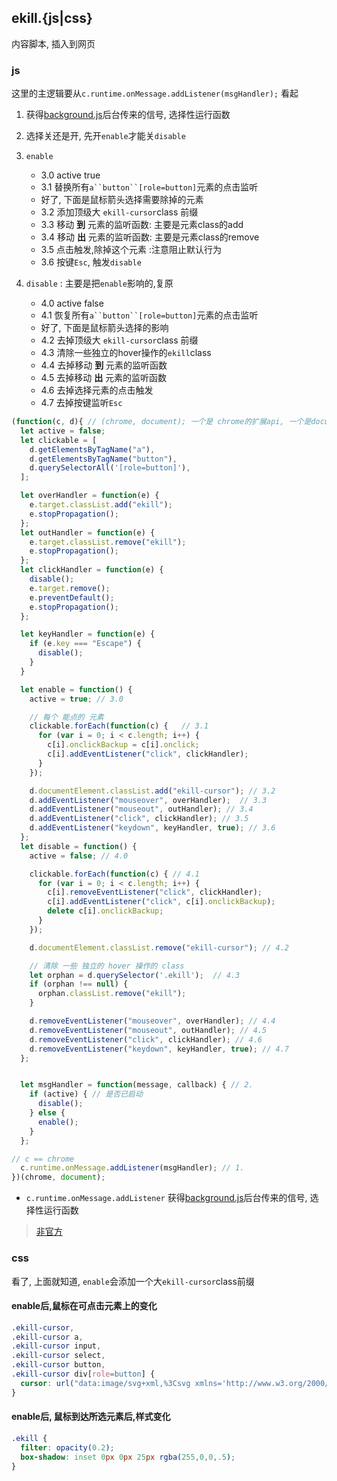 ## ekill.{js|css}

内容脚本, 插入到网页

### js

这里的主逻辑要从`c.runtime.onMessage.addListener(msgHandler);` 看起

1. 获得[background.js](./background.md)后台传来的信号, 选择性运行函数

2. 选择关还是开, 先开`enable`才能关`disable`

3. `enable`
    - 3.0 active true
    - 3.1 替换所有`a``button``[role=button]`元素的点击监听
    - 好了, 下面是鼠标箭头选择需要除掉的元素
    - 3.2  添加顶级大 `ekill-cursor`class 前缀
    - 3.3 移动 **到** 元素的监听函数: 主要是元素class的add
    - 3.4 移动 **出** 元素的监听函数: 主要是元素class的remove
    - 3.5 点击触发,除掉这个元素 :注意阻止默认行为
    - 3.6 按键`Esc`, 触发`disable`

4. `disable` : 主要是把`enable`影响的,复原
    - 4.0 active false
    - 4.1 恢复所有`a``button``[role=button]`元素的点击监听
    - 好了, 下面是鼠标箭头选择的影响
    - 4.2 去掉顶级大 `ekill-cursor`class 前缀
    - 4.3 清除一些独立的hover操作的`ekill`class
    - 4.4 去掉移动 **到** 元素的监听函数
    - 4.5 去掉移动 **出** 元素的监听函数
    - 4.6 去掉选择元素的点击触发
    - 4.7 去掉按键监听`Esc`

``` js
(function(c, d){ // (chrome, document); 一个是 chrome的扩展api, 一个是document
  let active = false;
  let clickable = [
    d.getElementsByTagName("a"),
    d.getElementsByTagName("button"),
    d.querySelectorAll('[role=button]'),
  ];

  let overHandler = function(e) {
    e.target.classList.add("ekill");
    e.stopPropagation();
  };
  let outHandler = function(e) {
    e.target.classList.remove("ekill");
    e.stopPropagation();
  };
  let clickHandler = function(e) {
    disable();
    e.target.remove();
    e.preventDefault();
    e.stopPropagation();
  };

  let keyHandler = function(e) {
    if (e.key === "Escape") {
      disable();
    }
  }

  let enable = function() {
    active = true; // 3.0

    // 每个 能点的 元素
    clickable.forEach(function(c) {   // 3.1
      for (var i = 0; i < c.length; i++) {
        c[i].onclickBackup = c[i].onclick;
        c[i].addEventListener("click", clickHandler);
      }
    });

    d.documentElement.classList.add("ekill-cursor"); // 3.2
    d.addEventListener("mouseover", overHandler);  // 3.3
    d.addEventListener("mouseout", outHandler); // 3.4
    d.addEventListener("click", clickHandler); // 3.5
    d.addEventListener("keydown", keyHandler, true); // 3.6
  };
  let disable = function() {
    active = false; // 4.0

    clickable.forEach(function(c) { // 4.1
      for (var i = 0; i < c.length; i++) {
        c[i].removeEventListener("click", clickHandler);
        c[i].addEventListener("click", c[i].onclickBackup);
        delete c[i].onclickBackup;
      }
    });

    d.documentElement.classList.remove("ekill-cursor"); // 4.2

    // 清除 一些 独立的 hover 操作的 class
    let orphan = d.querySelector('.ekill');  // 4.3
    if (orphan !== null) {
      orphan.classList.remove("ekill");
    }

    d.removeEventListener("mouseover", overHandler); // 4.4
    d.removeEventListener("mouseout", outHandler); // 4.5
    d.removeEventListener("click", clickHandler); // 4.6
    d.removeEventListener("keydown", keyHandler, true); // 4.7
  };


  let msgHandler = function(message, callback) { // 2. 
    if (active) { // 是否已启动
      disable();
    } else {
      enable();
    }
  };

// c == chrome
  c.runtime.onMessage.addListener(msgHandler); // 1.
})(chrome, document);
```

- `c.runtime.onMessage.addListener` 获得[background.js](./background.md)后台传来的信号, 选择性运行函数

> [非官方](https://crxdoc-zh.appspot.com/extensions/runtime#event-onMessage)



### css

看了, 上面就知道, `enable`会添加一个大`ekill-cursor`class前缀

#### enable后,鼠标在可点击元素上的变化

``` css
.ekill-cursor,
.ekill-cursor a,
.ekill-cursor input,
.ekill-cursor select,
.ekill-cursor button,
.ekill-cursor div[role=button] {
  cursor: url("data:image/svg+xml,%3Csvg xmlns='http://www.w3.org/2000/svg' width='15' height='15'%3E%3Cpath d='M14 14.7c-.1.2-.3.3-.5.3h-.2l-5.8-2.4L1.7 15c-.3.1-.5 0-.6-.3a.5.5 0 0 1 .2-.7l4.9-2-4.9-2a.5.5 0 1 1 .4-1l5.8 2.5L13.3 9a.5.5 0 1 1 .4.9l-4.9 2 4.8 2a.5.5 0 0 1 .3.7zM12 4.2v.5c0 .2 0 .4-.2.6L10 7v1.2c0 .2-.1.4-.3.4l-2.2.9-2.2-.9a.5.5 0 0 1-.3-.4V7L3.2 5.3a1 1 0 0 1-.2-.6v-.5C3.2 2 4.9.2 7.1 0H8c2.2.2 4 2 4.1 4.2zM6 4a1 1 0 1 0-2 0 1 1 0 0 0 2 0zm1 3a.5.5 0 0 0-1 0v.5a.5.5 0 0 0 1 0V7zm2 0a.5.5 0 0 0-1 0v.5a.5.5 0 0 0 1 0V7zm2-3a1 1 0 1 0-2 0 1 1 0 0 0 2 0z'/%3E%3C/svg%3E"), crosshair !important;
}

```

#### enable后, 鼠标到达所选元素后,样式变化
```css
.ekill {
  filter: opacity(0.2);
  box-shadow: inset 0px 0px 25px rgba(255,0,0,.5);
}
```


